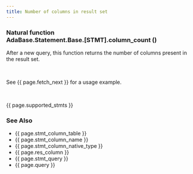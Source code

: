 ```yaml
---
title: Number of columns in result set
---
```


<div class="leftside">
<h3>Natural function<br/>
AdaBase.Statement.Base.[STMT].column_count ()</h3>
<p>
After a new query, this function returns the number of columns present
in the result set.
</p>
<br/>
<p class="caption">See {{ page.fetch_next }} for a usage example.</p>
<br/>
<p>{{ page.supported_stmts }}</p>
</div>
<div class="sidenav">
  <h3>See Also</h3>
  <ul>
    <li>{{ page.stmt_column_table }}</li>
    <li>{{ page.stmt_column_name }}</li>
    <li>{{ page.stmt_column_native_type }}</li>
    <li>{{ page.res_column }}</li>
    <li>{{ page.stmt_query }}</li>
    <li>{{ page.query }}</li>
  </ul>
</div>
